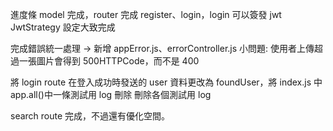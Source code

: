 進度條
model 完成，router 完成 register、login，login 可以簽發 jwt
JwtStrategy 設定大致完成

完成錯誤統一處理 -> 新增 appError.js、errorController.js
小問題: 使用者上傳超過一張圖片會得到 500HTTPCode，而不是 400

將 login route 在登入成功時發送的 user 資料更改為 foundUser，將 index.js 中 app.all()中一條測試用 log 刪除
刪除各個測試用 log

search route 完成，不過還有優化空間。
